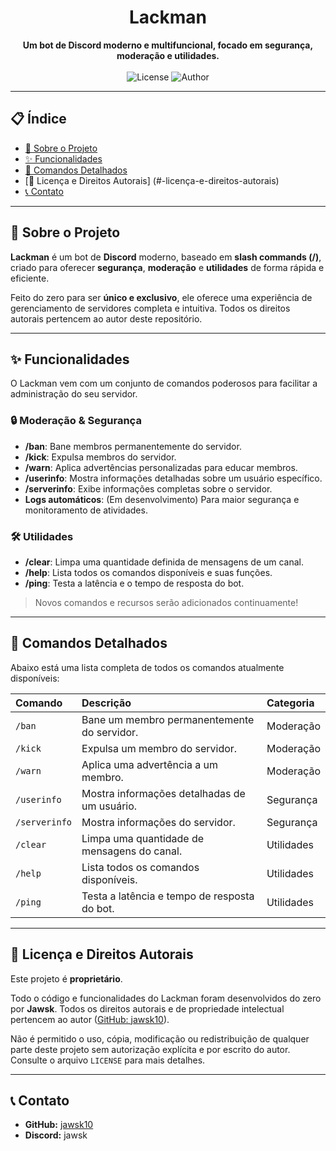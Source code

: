 <h1 align="center">Lackman</h1>

<p align="center">
  <strong>Um bot de Discord moderno e multifuncional, focado em segurança, moderação e utilidades.</strong>
  <br />
  <br />
  <img src="https://img.shields.io/badge/license-Proprietary-red" alt="License">
  <img src="https://img.shields.io/badge/author-jawsk10-blue" alt="Author">
</p>

---

## 📋 Índice

- [📖 Sobre o Projeto](#-sobre-o-projeto)
- [✨ Funcionalidades](#-funcionalidades)
- [🤖 Comandos Detalhados](#-comandos-detalhados)
- [📜 Licença e Direitos Autorais]
(#-licença-e-direitos-autorais)
- [📞 Contato](#-contato)

---

## 📖 Sobre o Projeto

**Lackman** é um bot de **Discord** moderno, baseado em **slash commands (/)**, criado para oferecer **segurança**, **moderação** e **utilidades** de forma rápida e eficiente.

Feito do zero para ser **único e exclusivo**, ele oferece uma experiência de gerenciamento de servidores completa e intuitiva. Todos os direitos autorais pertencem ao autor deste repositório.

---

## ✨ Funcionalidades

O Lackman vem com um conjunto de comandos poderosos para facilitar a administração do seu servidor.

### 🔒 Moderação & Segurança
- **/ban**: Bane membros permanentemente do servidor.
- **/kick**: Expulsa membros do servidor.
- **/warn**: Aplica advertências personalizadas para educar membros.
- **/userinfo**: Mostra informações detalhadas sobre um usuário específico.
- **/serverinfo**: Exibe informações completas sobre o servidor.
- **Logs automáticos**: (Em desenvolvimento) Para maior segurança e monitoramento de atividades.

### 🛠️ Utilidades
- **/clear**: Limpa uma quantidade definida de mensagens de um canal.
- **/help**: Lista todos os comandos disponíveis e suas funções.
- **/ping**: Testa a latência e o tempo de resposta do bot.

> Novos comandos e recursos serão adicionados continuamente!

---

## 🤖 Comandos Detalhados

Abaixo está uma lista completa de todos os comandos atualmente disponíveis:

| Comando | Descrição | Categoria |
| :--- | :--- | :--- |
| `/ban` | Bane um membro permanentemente do servidor. | Moderação |
| `/kick` | Expulsa um membro do servidor. | Moderação |
| `/warn` | Aplica uma advertência a um membro. | Moderação |
| `/userinfo` | Mostra informações detalhadas de um usuário. | Segurança |
| `/serverinfo`| Mostra informações do servidor. | Segurança |
| `/clear` | Limpa uma quantidade de mensagens do canal. | Utilidades |
| `/help` | Lista todos os comandos disponíveis. | Utilidades |
| `/ping` | Testa a latência e tempo de resposta do bot. | Utilidades |

---

## 📜 Licença e Direitos Autorais

Este projeto é **proprietário**.

Todo o código e funcionalidades do Lackman foram desenvolvidos do zero por **Jawsk**. Todos os direitos autorais e de propriedade intelectual pertencem ao autor ([GitHub: jawsk10](https://github.com/jawsk10)).

Não é permitido o uso, cópia, modificação ou redistribuição de qualquer parte deste projeto sem autorização explícita e por escrito do autor. Consulte o arquivo `LICENSE` para mais detalhes.

---

## 📞 Contato

- **GitHub:** [jawsk10](https://github.com/jawsk10)
- **Discord:** jawsk
